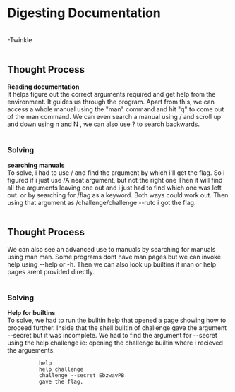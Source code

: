 # Digesting Documentation 
<br>
-Twinkle 
<br><br>

## Thought Process
**Reading documentation** <br>
It helps figure out the correct arguments required and get help from the environment. 
                     It guides us through the program. Apart from this, we can access a whole manual using the "man" command and hit "q" 
                     to come out of the man command.
                     We can even search a manual using / and scroll up and down using n and N , we can also use ? to search backwards.
<br>
<br>
### Solving
 **searching manuals** <br>
 To solve, i had to use / and find the argument by which i'll get the flag. So i figured if i just use 
              /A neat argument, but not the right one 
              Then it will find all the arguments leaving one out and i just had to find which one was left out. 
              or by searching for /flag as a keyword. Both ways could work out. 
              Then using that argument as 
              /challenge/challenge --rutc
              i got the flag.
<br>
<br>
## Thought Process
We can also see an advanced use to manuals by searching for manuals using man man. 
                     Some programs dont have man pages but we can invoke help using --help or -h.
                     Then we can also look up builtins if man or help pages arent provided directly.
<br>
<br>
### Solving
 **Help for builtins** <br>
 To solve, we had to run the builtin help that opened a page showing how to proceed further. 
              Inside that the shell builtin of challenge gave the argument --secret but it was incomplete. We had to find the argument for --secret
              using the help challenge ie: opening the challenge builtin where i recieved the arguements. 
              
              help 
              help challenge 
              challenge --secret EbzwavPB
              gave the flag. 
              
              
